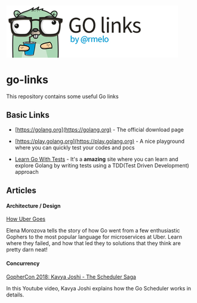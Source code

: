 ![Go links by rmelo logo](https://github.com/rmelo/go-links/blob/main/go-links-by-rmelo.jpg "Go links by rmelo")


# go-links
This repository contains some useful Go links 

## Basic Links

- [https://golang.org](https://golang.org) - The official download page

- [https://play.golang.org](https://play.golang.org) - A nice playground where you can quickly test your codes and pocs

- [Learn Go With Tests](https://quii.gitbook.io/learn-go-with-tests) - It's a **amazing** site where you can learn and explore Golang by writing tests using a TDD(Test Driven Development) approach


## Articles

#### Architecture / Design
[How Uber Goes](https://www.youtube.com/watch?v=nLskCRJOdxM&ab_channel=GopherAcademy)

Elena Morozova tells the story of how Go went from a few enthusiastic Gophers to the most popular language for microservices at Uber. Learn where they failed, and how that led they to solutions that they think are pretty darn neat!

#### Concurrency
[GopherCon 2018: Kavya Joshi - The Scheduler Saga](https://www.youtube.com/watch?v=YHRO5WQGh0k)

In this Youtube video, Kavya Joshi explains how the Go Scheduler works in details.
